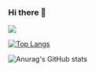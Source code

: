 ### Hi there 👋

<!--
**julia8024/julia8024** is a ✨ _special_ ✨ repository because its `README.md` (this file) appears on your GitHub profile.

Here are some ideas to get you started:

- 🔭 I’m currently working on ...
- 🌱 I’m currently learning ...
- 👯 I’m looking to collaborate on ...
- 🤔 I’m looking for help with ...
- 💬 Ask me about ...
- 📫 How to reach me: ...
- 😄 Pronouns: ...
- ⚡ Fun fact: ...
-->

<img src="http://mazandi.herokuapp.com/api?handle=julia8024&theme=warm"/>

[![Top Langs](https://github-readme-stats.vercel.app/api/top-langs/?username=julia8024&layout=donut&theme=radical)](https://github.com/julia8024/github-readme-stats)

![Anurag's GitHub stats](https://github-readme-stats.vercel.app/api?username=julia8024&show_icons=true&theme=radical)
